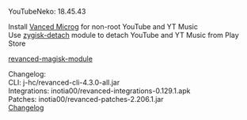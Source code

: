 YouTubeNeko: 18.45.43  

Install [Vanced Microg](https://github.com/TeamVanced/VancedMicroG/releases) for non-root YouTube and YT Music  
Use [zygisk-detach](https://github.com/j-hc/zygisk-detach) module to detach YouTube and YT Music from Play Store  

[revanced-magisk-module](https://github.com/j-hc/revanced-magisk-module)  

Changelog:  
CLI: j-hc/revanced-cli-4.3.0-all.jar  
Integrations: inotia00/revanced-integrations-0.129.1.apk  
Patches: inotia00/revanced-patches-2.206.1.jar  
[Changelog](https://github.com/inotia00/revanced-patches/releases/tag/v2.206.1)  
